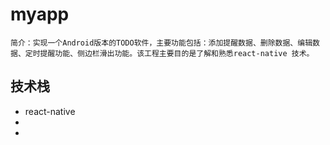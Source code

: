 # myapp
```
简介：实现一个Android版本的TODO软件，主要功能包括：添加提醒数据、删除数据、编辑数据、定时提醒功能、侧边栏滑出功能。该工程主要目的是了解和熟悉react-native 技术。
```
## 技术栈
* react-native
* 
* 